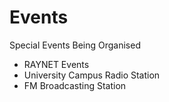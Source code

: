 # Events

Special Events Being Organised
- RAYNET Events
- University Campus Radio Station
- FM Broadcasting Station
